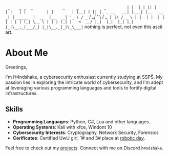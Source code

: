  ` _    _ _  _             _     _           _        
 | |  | | || |           | |   | |         | |       
 | |__| | || |_ _ __   __| |___| |__   __ _| | _____ 
 |  __  |__   _| '_ \ / _` / __| '_ \ / _` | |/ / _ \
 | |  | |  | | | | | | (_| \__ \ | | | (_| |   <  __/
 |_|  |_|  |_| |_| |_|\__,_|___/_| |_|\__,_|_|\_\___|`
 nothing is perfect, not even this ascii art.
                                                     
# About Me

Greetings,

I'm H4ndshake, a cybersecurity enthusiast currently studying at SSPŠ. My passion lies in exploring the intricate world of cybersecurity, and I'm adept at leveraging various programming languages and tools to fortify digital infrastructures.

## Skills

- **Programming Languages**: Python, C#, Lua and other languages..
- **Operating Systems**: Kali with xfce, Windont 10
- **Cybersecurity Interests**: Cryptography, Network Security, Forensics
- **Cerificates**: Certified UwU girl, 1# and 3# place at [robotic day](https://roboticday.org/2024).

Feel free to check out my [projects](https://github.com/Jomunyzx?tab=repositories).
Connect with me on Discord `h4ndshake`.
